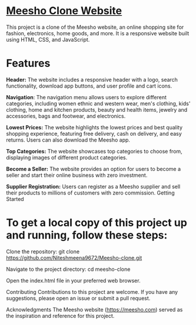 # [Meesho Clone Website](https://niteshmeena9672.github.io/meesho-clone-/)
This project is a clone of the Meesho website, an online shopping site for fashion, electronics, home goods, and more. It is a responsive website built using HTML, CSS, and JavaScript.

# Features

**Header:** The website includes a responsive header with a logo, search functionality, download app buttons, and user profile and cart icons.

**Navigation**: The navigation menu allows users to explore different categories, including women ethnic and western wear, men's clothing, kids' clothing, home and kitchen products, beauty and health items, jewelry and accessories, bags and footwear, and electronics.

**Lowest Prices:** The website highlights the lowest prices and best quality shopping experience, featuring free delivery, cash on delivery, and easy returns. Users can also download the Meesho app.

**Top Categories:** The website showcases top categories to choose from, displaying images of different product categories.

**Become a Seller:** The website provides an option for users to become a seller and start their online business with zero investment.

**Supplier Registration:** Users can register as a Meesho supplier and sell their products to millions of customers with zero commission.
Getting Started

# To get a local copy of this project up and running, follow these steps:

Clone the repository: git clone https://github.com/Niteshmeena9672/Meesho-clone.git

Navigate to the project directory: cd meesho-clone

Open the index.html file in your preferred web browser.

Contributing
Contributions to this project are welcome. If you have any suggestions, please open an issue or submit a pull request.

Acknowledgments
The Meesho website (https://meesho.com) served as the inspiration and reference for this project.
